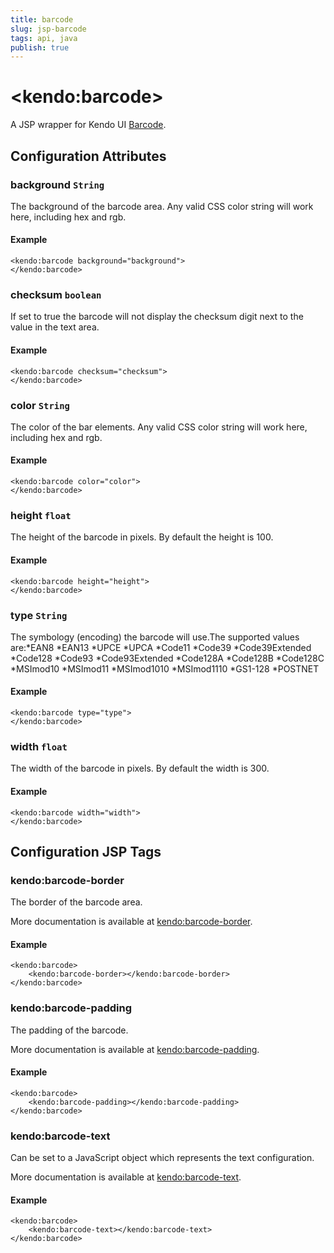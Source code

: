 ```yaml
---
title: barcode
slug: jsp-barcode
tags: api, java
publish: true
---
```


# \<kendo:barcode\>
A JSP wrapper for Kendo UI [Barcode](/api/dataviz/barcode).

## Configuration Attributes

### background `String`

The background of the barcode area.
Any valid CSS color string will work here, including hex and rgb.

#### Example
    <kendo:barcode background="background">
    </kendo:barcode>

### checksum `boolean`

If set to true the barcode will not display the checksum digit next to the value in the text area.

#### Example
    <kendo:barcode checksum="checksum">
    </kendo:barcode>

### color `String`

The color of the bar elements.
Any valid CSS color string will work here, including hex and rgb.

#### Example
    <kendo:barcode color="color">
    </kendo:barcode>

### height `float`

The height of the barcode in pixels.  By default the height is 100.

#### Example
    <kendo:barcode height="height">
    </kendo:barcode>

### type `String`

The symbology (encoding) the barcode will use.The supported values are:*EAN8
*EAN13
*UPCE
*UPCA
*Code11
*Code39
*Code39Extended
*Code128
*Code93
*Code93Extended
*Code128A
*Code128B
*Code128C
*MSImod10
*MSImod11
*MSImod1010
*MSImod1110
*GS1-128
*POSTNET

#### Example
    <kendo:barcode type="type">
    </kendo:barcode>

### width `float`

The width of the barcode in pixels.  By default the width is 300.

#### Example
    <kendo:barcode width="width">
    </kendo:barcode>


##  Configuration JSP Tags

### kendo:barcode-border

The border of the barcode area.

More documentation is available at [kendo:barcode-border](barcode/border).

#### Example

    <kendo:barcode>
        <kendo:barcode-border></kendo:barcode-border>
    </kendo:barcode>

### kendo:barcode-padding

The padding of the barcode.

More documentation is available at [kendo:barcode-padding](barcode/padding).

#### Example

    <kendo:barcode>
        <kendo:barcode-padding></kendo:barcode-padding>
    </kendo:barcode>

### kendo:barcode-text

Can be set to a JavaScript object which represents the text configuration.

More documentation is available at [kendo:barcode-text](barcode/text).

#### Example

    <kendo:barcode>
        <kendo:barcode-text></kendo:barcode-text>
    </kendo:barcode>

